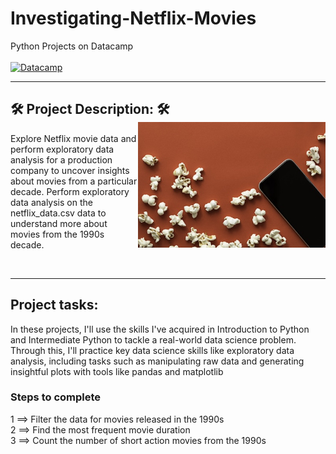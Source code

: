 # Investigating-Netflix-Movies
Python Projects on Datacamp </br>
</br>
[![Datacamp](https://img.shields.io/badge/Datacamp-05192D?style=for-the-badge&logo=datacamp&logoColor=03E860)](https://app.datacamp.com/)
</br>
<hr/> 

<div >
  
<p align="left" >
  <h2> 🛠️ Project Description: 🛠️ <img align="right" alt="Coding" width="300" src="redpopcorn.jpg"  >  </h2>
Explore Netflix movie data and perform exploratory data analysis for a production company to uncover insights about movies from a particular decade.
Perform exploratory data analysis on the netflix_data.csv data to understand more about movies from the 1990s decade.
</p>

</div>
 </br>
 <hr/> 

 <p>
  
 
   <h2>Project tasks:</h2>
     In these projects, I'll use the skills I've acquired in Introduction to Python and Intermediate Python to tackle a real-world data science problem. Through this, I'll practice key data science skills like exploratory data analysis, including tasks such as manipulating raw data and generating insightful plots with tools like pandas and matplotlib

<h3>Steps to complete</h3>

1 ==> Filter the data for movies released in the 1990s </br>
2 ==> Find the most frequent movie duration </br>
3 ==> Count the number of short action movies from the 1990s </br>


   </p>
